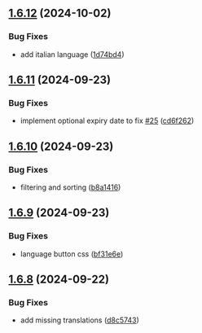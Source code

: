 ## [1.6.12](https://github.com/l4rm4nd/VoucherVault/compare/v1.6.11...v1.6.12) (2024-10-02)


### Bug Fixes

* add italian language ([1d74bd4](https://github.com/l4rm4nd/VoucherVault/commit/1d74bd4cb17f653156d2034cdb9e6065c3413268))

## [1.6.11](https://github.com/l4rm4nd/VoucherVault/compare/v1.6.10...v1.6.11) (2024-09-23)


### Bug Fixes

* implement optional expiry date to fix [#25](https://github.com/l4rm4nd/VoucherVault/issues/25) ([cd6f262](https://github.com/l4rm4nd/VoucherVault/commit/cd6f2621d1e1f8d7fba757efc79b967a84e08181))

## [1.6.10](https://github.com/l4rm4nd/VoucherVault/compare/v1.6.9...v1.6.10) (2024-09-23)


### Bug Fixes

* filtering and sorting ([b8a1416](https://github.com/l4rm4nd/VoucherVault/commit/b8a1416ee49bb36dc511ddb62a3934283fed15e8))

## [1.6.9](https://github.com/l4rm4nd/VoucherVault/compare/v1.6.8...v1.6.9) (2024-09-23)


### Bug Fixes

* language button css ([bf31e6e](https://github.com/l4rm4nd/VoucherVault/commit/bf31e6ec61270e1c303863de6284252e5af5776f))

## [1.6.8](https://github.com/l4rm4nd/VoucherVault/compare/v1.6.7...v1.6.8) (2024-09-22)


### Bug Fixes

* add missing translations ([d8c5743](https://github.com/l4rm4nd/VoucherVault/commit/d8c574357fd667c26a624a01ef37375f907c5f27))


